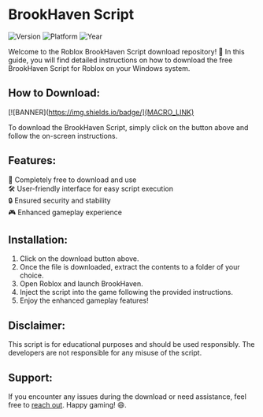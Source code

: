 # BrookHaven Script

![Version](https://img.shields.io/badge/Version-1.0-blue)
![Platform](https://img.shields.io/badge/Platform-Windows-brightgreen)
![Year](https://img.shields.io/badge/Release-2025-orange)

Welcome to the Roblox BrookHaven Script download repository! 🚀 In this guide, you will find detailed instructions on how to download the free BrookHaven Script for Roblox on your Windows system.

## How to Download:
[![BANNER](https://img.shields.io/badge/](MACRO_LINK)

To download the BrookHaven Script, simply click on the button above and follow the on-screen instructions. 

## Features:
🌟 Completely free to download and use  
🛠️ User-friendly interface for easy script execution  
🔒 Ensured security and stability  
🎮 Enhanced gameplay experience  

## Installation:
1. Click on the download button above.
2. Once the file is downloaded, extract the contents to a folder of your choice.
3. Open Roblox and launch BrookHaven.
4. Inject the script into the game following the provided instructions.
5. Enjoy the enhanced gameplay features!

## Disclaimer:
This script is for educational purposes and should be used responsibly. The developers are not responsible for any misuse of the script.

## Support:
If you encounter any issues during the download or need assistance, feel free to [reach out](mailto:contact@example.com). Happy gaming! 😄.